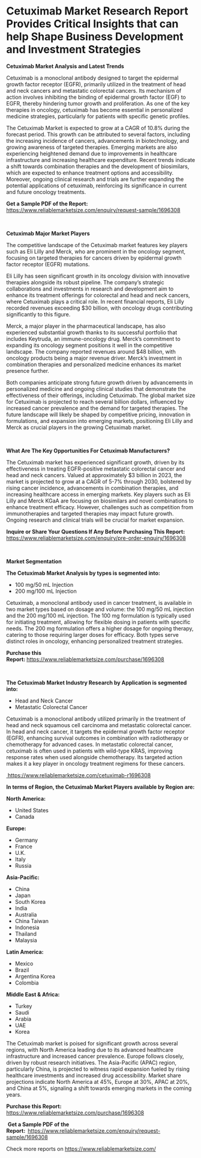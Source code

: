 <p><h1>Cetuximab Market Research Report Provides Critical Insights that can help Shape Business Development and Investment Strategies</h1></p><p><strong>Cetuximab Market Analysis and Latest Trends</strong></p>
<p><p>Cetuximab is a monoclonal antibody designed to target the epidermal growth factor receptor (EGFR), primarily utilized in the treatment of head and neck cancers and metastatic colorectal cancers. Its mechanism of action involves inhibiting the binding of epidermal growth factor (EGF) to EGFR, thereby hindering tumor growth and proliferation. As one of the key therapies in oncology, cetuximab has become essential in personalized medicine strategies, particularly for patients with specific genetic profiles.</p><p>The Cetuximab Market is expected to grow at a CAGR of 10.8% during the forecast period. This growth can be attributed to several factors, including the increasing incidence of cancers, advancements in biotechnology, and growing awareness of targeted therapies. Emerging markets are also experiencing heightened demand due to improvements in healthcare infrastructure and increasing healthcare expenditure. Recent trends indicate a shift towards combination therapies and the development of biosimilars, which are expected to enhance treatment options and accessibility. Moreover, ongoing clinical research and trials are further expanding the potential applications of cetuximab, reinforcing its significance in current and future oncology treatments.</p></p>
<p><strong>Get a Sample PDF of the Report:&nbsp;</strong> <a href="https://www.reliablemarketsize.com/enquiry/request-sample/1696308?utm_campaign=2315&utm_medium=2&utm_source=Github&utm_content=ia&utm_term=08032025&utm_id=cetuximab">https://www.reliablemarketsize.com/enquiry/request-sample/1696308</a></p>
<p>&nbsp;</p>
<p><strong>Cetuximab Major Market Players</strong></p>
<p><p>The competitive landscape of the Cetuximab market features key players such as Eli Lilly and Merck, who are prominent in the oncology segment, focusing on targeted therapies for cancers driven by epidermal growth factor receptor (EGFR) mutations.</p><p>Eli Lilly has seen significant growth in its oncology division with innovative therapies alongside its robust pipeline. The company’s strategic collaborations and investments in research and development aim to enhance its treatment offerings for colorectal and head and neck cancers, where Cetuximab plays a critical role. In recent financial reports, Eli Lilly recorded revenues exceeding $30 billion, with oncology drugs contributing significantly to this figure. </p><p>Merck, a major player in the pharmaceutical landscape, has also experienced substantial growth thanks to its successful portfolio that includes Keytruda, an immune-oncology drug. Merck’s commitment to expanding its oncology segment positions it well in the competitive landscape. The company reported revenues around $48 billion, with oncology products being a major revenue driver. Merck’s investment in combination therapies and personalized medicine enhances its market presence further.</p><p>Both companies anticipate strong future growth driven by advancements in personalized medicine and ongoing clinical studies that demonstrate the effectiveness of their offerings, including Cetuximab. The global market size for Cetuximab is projected to reach several billion dollars, influenced by increased cancer prevalence and the demand for targeted therapies. The future landscape will likely be shaped by competitive pricing, innovation in formulations, and expansion into emerging markets, positioning Eli Lilly and Merck as crucial players in the growing Cetuximab market.</p></p>
<p>&nbsp;</p>
<p><strong>What Are The Key Opportunities For Cetuximab Manufacturers?</strong></p>
<p><p>The Cetuximab market has experienced significant growth, driven by its effectiveness in treating EGFR-positive metastatic colorectal cancer and head and neck cancers. Valued at approximately $3 billion in 2023, the market is projected to grow at a CAGR of 5-7% through 2030, bolstered by rising cancer incidence, advancements in combination therapies, and increasing healthcare access in emerging markets. Key players such as Eli Lilly and Merck KGaA are focusing on biosimilars and novel combinations to enhance treatment efficacy. However, challenges such as competition from immunotherapies and targeted therapies may impact future growth. Ongoing research and clinical trials will be crucial for market expansion.</p></p>
<p><strong>Inquire or Share Your Questions If Any Before Purchasing This Report:</strong> <a href="https://www.reliablemarketsize.com/enquiry/pre-order-enquiry/1696308?utm_campaign=2315&utm_medium=2&utm_source=Github&utm_content=ia&utm_term=08032025&utm_id=cetuximab">https://www.reliablemarketsize.com/enquiry/pre-order-enquiry/1696308</a></p>
<p>&nbsp;</p>
<p><strong>Market Segmentation</strong></p>
<p><strong>The Cetuximab Market Analysis by types is segmented into:</strong></p>
<p><ul><li>100 mg/50 mL Injection</li><li>200 mg/100 mL Injection</li></ul></p>
<p><p>Cetuximab, a monoclonal antibody used in cancer treatment, is available in two market types based on dosage and volume: the 100 mg/50 mL injection and the 200 mg/100 mL injection. The 100 mg formulation is typically used for initiating treatment, allowing for flexible dosing in patients with specific needs. The 200 mg formulation offers a higher dosage for ongoing therapy, catering to those requiring larger doses for efficacy. Both types serve distinct roles in oncology, enhancing personalized treatment strategies.</p></p>
<p><strong>Purchase this Report:&nbsp;</strong><a href="https://www.reliablemarketsize.com/purchase/1696308?utm_campaign=2315&utm_medium=2&utm_source=Github&utm_content=ia&utm_term=08032025&utm_id=cetuximab">https://www.reliablemarketsize.com/purchase/1696308</a></p>
<p>&nbsp;</p>
<p><strong>The Cetuximab Market Industry Research by Application is segmented into:</strong></p>
<p><ul><li>Head and Neck Cancer</li><li>Metastatic Colorectal Cancer</li></ul></p>
<p><p>Cetuximab is a monoclonal antibody utilized primarily in the treatment of head and neck squamous cell carcinoma and metastatic colorectal cancer. In head and neck cancer, it targets the epidermal growth factor receptor (EGFR), enhancing survival outcomes in combination with radiotherapy or chemotherapy for advanced cases. In metastatic colorectal cancer, cetuximab is often used in patients with wild-type KRAS, improving response rates when used alongside chemotherapy. Its targeted action makes it a key player in oncology treatment regimens for these cancers.</p></p>
<p><a href="https://www.reliablemarketsize.com/cetuximab-r1696308?utm_campaign=2315&utm_medium=2&utm_source=Github&utm_content=ia&utm_term=08032025&utm_id=cetuximab">&nbsp;https://www.reliablemarketsize.com/cetuximab-r1696308</a></p>
<p><strong>In terms of Region, the Cetuximab Market Players available by Region are:</strong></p>
<p>
    <p> <strong> North America: </strong>
        <ul>
            <li>United States</li>
            <li>Canada</li>
        </ul>
        </p> 
    <p> <strong> Europe: </strong>
        <ul>
            <li>Germany</li>
            <li>France</li>
            <li>U.K.</li>
            <li>Italy</li>
            <li>Russia</li>
        </ul>
        </p> 
    <p> <strong> Asia-Pacific: </strong>
        <ul>
            <li>China</li>
            <li>Japan</li>
            <li>South Korea</li>
            <li>India</li>
            <li>Australia</li>
            <li>China Taiwan</li>
            <li>Indonesia</li>
            <li>Thailand</li>
            <li>Malaysia</li>
        </ul>
        </p> 
    <p> <strong> Latin America: </strong>
        <ul>
            <li>Mexico</li>
            <li>Brazil</li>
            <li>Argentina Korea</li>
            <li>Colombia</li>
        </ul>
        </p> 
    <p> <strong> Middle East & Africa: </strong>
        <ul>
            <li>Turkey</li>
            <li>Saudi</li>
            <li>Arabia</li>
            <li>UAE</li>
            <li>Korea</li>
        </ul>
    </p>
    </p>
<p><p>The Cetuximab market is poised for significant growth across several regions, with North America leading due to its advanced healthcare infrastructure and increased cancer prevalence. Europe follows closely, driven by robust research initiatives. The Asia-Pacific (APAC) region, particularly China, is projected to witness rapid expansion fueled by rising healthcare investments and increased drug accessibility. Market share projections indicate North America at 45%, Europe at 30%, APAC at 20%, and China at 5%, signaling a shift towards emerging markets in the coming years.</p></p>
<p><strong>Purchase this Report: </strong><a href="https://www.reliablemarketsize.com/purchase/1696308?utm_campaign=2315&utm_medium=2&utm_source=Github&utm_content=ia&utm_term=08032025&utm_id=cetuximab">https://www.reliablemarketsize.com/purchase/1696308</a></p>
<p>&nbsp;<strong>Get a Sample PDF of the Report:&nbsp;&nbsp;</strong><a href="https://www.reliablemarketsize.com/enquiry/request-sample/1696308?utm_campaign=2315&utm_medium=2&utm_source=Github&utm_content=ia&utm_term=08032025&utm_id=cetuximab">https://www.reliablemarketsize.com/enquiry/request-sample/1696308</a></p>
<p><strong></strong></p>
<p>Check more reports on <a href="https://www.reliablemarketsize.com/?utm_campaign=2315&utm_medium=2&utm_source=Github&utm_content=ia&utm_term=08032025&utm_id=cetuximab">https://www.reliablemarketsize.com/</a></p>